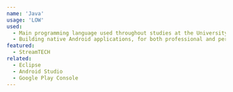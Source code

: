 ```yaml
---
name: 'Java'
usage: 'LOW'
used:
  - Main programming language used throughout studies at the University of Saskatchewan. Completed a considerable amount of coursework using this language
  - Building native Android applications, for both professional and personal projects; including the initial version of the StreamTECH Android app
featured:
  - StreamTECH
related:
  - Eclipse
  - Android Studio
  - Google Play Console
---
```

